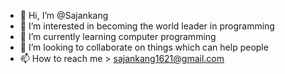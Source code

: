 - 👋 Hi, I’m @Sajankang
- 👀 I’m interested in becoming the world leader in programming  
- 🌱 I’m currently learning computer programming 
- 💞️ I’m looking to collaborate on things which can help people
- 📫 How to reach me > sajankang1621@gmail.com 

<!---
Sajankang/Sajankang is a ✨ special ✨ repository because its `README.md` (this file) appears on your GitHub profile.
You can click the Preview link to take a look at your changes.
--->

